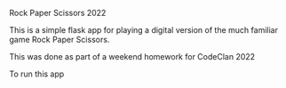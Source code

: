 Rock Paper Scissors 2022

This is a simple flask app for playing a digital version of the much familiar game Rock Paper Scissors.

This was done as part of a weekend homework for CodeClan 2022








To run this app
